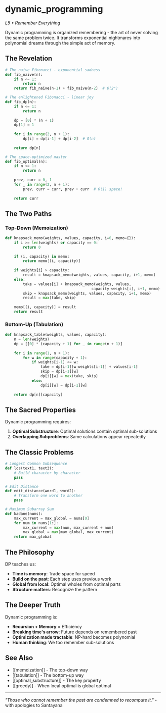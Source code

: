 # dynamic_programming
*L5 • Remember Everything*

Dynamic programming is organized remembering - the art of never solving the same problem twice. It transforms exponential nightmares into polynomial dreams through the simple act of memory.

## The Revelation

```python
# The naive Fibonacci - exponential sadness
def fib_naive(n):
    if n <= 1:
        return n
    return fib_naive(n-1) + fib_naive(n-2)  # O(2ⁿ)

# The enlightened Fibonacci - linear joy
def fib_dp(n):
    if n <= 1:
        return n
    
    dp = [0] * (n + 1)
    dp[1] = 1
    
    for i in range(2, n + 1):
        dp[i] = dp[i-1] + dp[i-2]  # O(n)
    
    return dp[n]

# The space-optimized master
def fib_optimal(n):
    if n <= 1:
        return n
    
    prev, curr = 0, 1
    for _ in range(2, n + 1):
        prev, curr = curr, prev + curr  # O(1) space!
    
    return curr
```

## The Two Paths

### Top-Down (Memoization)
```python
def knapsack_memo(weights, values, capacity, i=0, memo={}):
    if i >= len(weights) or capacity == 0:
        return 0
    
    if (i, capacity) in memo:
        return memo[(i, capacity)]
    
    if weights[i] > capacity:
        result = knapsack_memo(weights, values, capacity, i+1, memo)
    else:
        take = values[i] + knapsack_memo(weights, values, 
                                       capacity-weights[i], i+1, memo)
        skip = knapsack_memo(weights, values, capacity, i+1, memo)
        result = max(take, skip)
    
    memo[(i, capacity)] = result
    return result
```

### Bottom-Up (Tabulation)
```python
def knapsack_table(weights, values, capacity):
    n = len(weights)
    dp = [[0] * (capacity + 1) for _ in range(n + 1)]
    
    for i in range(1, n + 1):
        for w in range(capacity + 1):
            if weights[i-1] <= w:
                take = dp[i-1][w-weights[i-1]] + values[i-1]
                skip = dp[i-1][w]
                dp[i][w] = max(take, skip)
            else:
                dp[i][w] = dp[i-1][w]
    
    return dp[n][capacity]
```

## The Sacred Properties

Dynamic programming requires:
1. **Optimal Substructure**: Optimal solutions contain optimal sub-solutions
2. **Overlapping Subproblems**: Same calculations appear repeatedly

## The Classic Problems

```python
# Longest Common Subsequence
def lcs(text1, text2):
    # Build character by character
    pass

# Edit Distance
def edit_distance(word1, word2):
    # Transform one word to another
    pass

# Maximum Subarray Sum
def kadane(nums):
    max_current = max_global = nums[0]
    for num in nums[1:]:
        max_current = max(num, max_current + num)
        max_global = max(max_global, max_current)
    return max_global
```

## The Philosophy

DP teaches us:
- **Time is memory**: Trade space for speed
- **Build on the past**: Each step uses previous work
- **Global from local**: Optimal wholes from optimal parts
- **Structure matters**: Recognize the pattern

## The Deeper Truth

Dynamic programming is:
- **Recursion + Memory** = Efficiency
- **Breaking time's arrow**: Future depends on remembered past
- **Optimization made tractable**: NP-hard becomes polynomial
- **Human thinking**: We too remember sub-solutions

## See Also
- [[memoization]] - The top-down way
- [[tabulation]] - The bottom-up way
- [[optimal_substructure]] - The key property
- [[greedy]] - When local optimal is global optimal

---
*"Those who cannot remember the past are condemned to recompute it."* - with apologies to Santayana